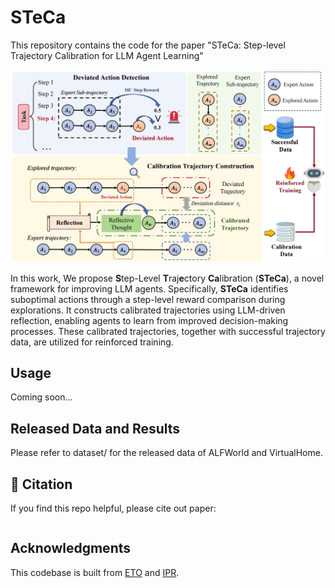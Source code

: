 # STeCa

This repository contains the code for the paper "STeCa: Step-level Trajectory Calibration for LLM Agent Learning"

<p align="center">
<img src=assets/framework.png width=700/>
</p>

In this work, We propose **S**tep-Level **T**raj**e**ctory **Ca**libration (**STeCa**), a novel framework for improving LLM agents. 
Specifically, **STeCa** identifies suboptimal actions through a step-level reward comparison during explorations. It constructs calibrated trajectories using LLM-driven reflection, enabling agents to learn from improved decision-making processes. These calibrated trajectories, together with successful trajectory data, are utilized for reinforced training.

## Usage 

Coming soon...

## Released Data and Results

Please refer to dataset/ for the released data of ALFWorld and VirtualHome.

## 📖 Citation

If you find this repo helpful, please cite out paper:

```

```

## Acknowledgments

This codebase is built from [ETO](https://github.com/Yifan-Song793/ETO) and [IPR](https://github.com/WeiminXiong/IPR).